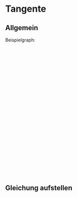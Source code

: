 <link rel="stylesheet" type="text/css" href="https://jsxgraph.uni-bayreuth.de/distrib/jsxgraph.css" />
<script type="text/javascript" src="https://jsxgraph.uni-bayreuth.de/distrib/jsxgraphcore.js"></script>

# Tangente

## Allgemein
Beispielgraph:
<div id="jxgbox" class="jxgbox" style="max-width:100%; height:400px; width:600px"></div>

## Gleichung aufstellen


<script type="text/javascript">
var board = JXG.JSXGraph.initBoard('jxgbox', {boundingbox: [-6, 6, 6, -3], keepAspectRatio: true, zoom: {enabled: false}, pan: {enabled: false}, axis: true, grid: false, showCopyright: false, showNavigation: false});
board.create('functiongraph', function(x) {
    return Math.pow((x + 1), 2) - 1;
});
</script>